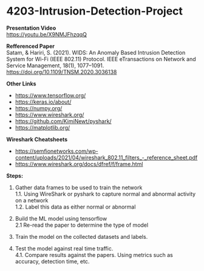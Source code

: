 # 4203-Intrusion-Detection-Project

**Presentation Video**\
https://youtu.be/X9NMJFhzqqQ 

**Refferenced Paper**\
Satam, & Hariri, S. (2021). WIDS: An Anomaly Based Intrusion Detection System for Wi-Fi (IEEE 802.11) Protocol. IEEE eTransactions on Network and Service Management, 18(1), 1077–1091. https://doi.org/10.1109/TNSM.2020.3036138

**Other Links**
* https://www.tensorflow.org/ 
* https://keras.io/about/ 
* https://numpy.org/ 
* https://www.wireshark.org/ 
* https://github.com/KimiNewt/pyshark/ 
* https://matplotlib.org/ 

**Wireshark Cheatsheets**
* https://semfionetworks.com/wp-content/uploads/2021/04/wireshark_802.11_filters_-_reference_sheet.pdf
* https://www.wireshark.org/docs/dfref/f/frame.html

**Steps:**

1. Gather data frames to be used to train the network\
  1.1. Using WireShark or pyshark to capture normal and abnormal activity on a network\
  1.2. Label this data as either normal or abnormal
  
2. Build the ML model using tensorflow\
  2.1 Re-read the paper to determine the type of model

3. Train the model on the collected datasets and labels.

4. Test the model against real time traffic.\
  4.1. Compare results against the papers. Using metrics such as accuracy, detection time, etc.
